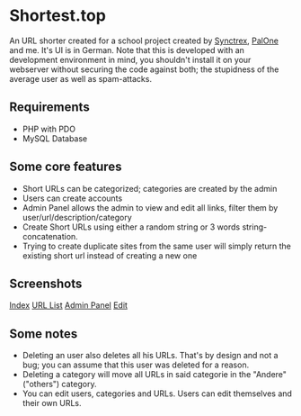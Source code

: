 # Shortest.top

An URL shorter created for a school project created by [Synctrex](https://github.com/Synctrex), [PalOne](https://github.com/p410n3) and me. It's UI is in German.
Note that this is developed with an development environment in mind, you shouldn't install it on your webserver without securing the code against both; the stupidness of the average user as well as spam-attacks.

## Requirements
* PHP with PDO
* MySQL Database

## Some core features

* Short URLs can be categorized; categories are created by the admin
* Users can create accounts
* Admin Panel allows the admin to view and edit all links, filter them by user/url/description/category
* Create Short URLs using either a random string or 3 words string-concatenation.
* Trying to create duplicate sites from the same user will simply return the existing short url instead of creating a new one

## Screenshots

[Index](http://shortest.top/img/overview.png) 
[URL List](http://shortest.top/img/urllist.png)
[Admin Panel](http://shortest.top/img/admin.png)
[Edit](http://shortest.top/img/edit.png)

## Some notes

* Deleting an user also deletes all his URLs. That's by design and not a bug; you can assume that this user was deleted for a reason.
* Deleting a category will move all URLs in said categorie in the "Andere" ("others") category.
* You can edit users, categories and URLs. Users can edit themselves and their own URLs.
